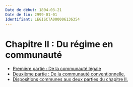 ```yaml
---
Date de début: 1804-03-21
Date de fin: 2999-01-01
Identifiant: LEGISCTA000006136354
---
```


<h1>Chapitre II : Du régime en communauté</h1>

- [Première partie : De la communauté légale](premiere_partie/README.md)
- [Deuxième partie : De la communauté conventionnelle.](deuxieme_partie/README.md)
- [Dispositions communes aux deux parties du chapitre II.](dispositions_communes_aux_deux_parties_du_chapitre_ii/README.md)
